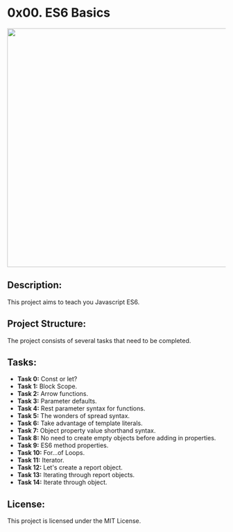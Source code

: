 # 0x00. ES6 Basics  

<p align="center"> <img src="https://s3.amazonaws.com/alx-intranet.hbtn.io/uploads/medias/2019/12/08806026ef621f900121.png?X-Amz-Algorithm=AWS4-HMAC-SHA256&X-Amz-Credential=AKIARDDGGGOUSBVO6H7D%2F20240527%2Fus-east-1%2Fs3%2Faws4_request&X-Amz-Date=20240527T170118Z&X-Amz-Expires=86400&X-Amz-SignedHeaders=host&X-Amz-Signature=a4daa8bab6199a07aed178a7670299821ad6b82905ada847e875d196cbbe0855" width="550" higth="550">

## Description:

This project aims to teach you Javascript ES6.

## Project Structure:

The project consists of several tasks that need to be completed.

## Tasks:

- **Task 0:** Const or let?
- **Task 1:** Block Scope.
- **Task 2:** Arrow functions.
- **Task 3:** Parameter defaults.
- **Task 4:** Rest parameter syntax for functions.
- **Task 5:** The wonders of spread syntax.
- **Task 6:** Take advantage of template literals.
- **Task 7:** Object property value shorthand syntax.
- **Task 8:** No need to create empty objects before adding in properties.
- **Task 9:** ES6 method properties.
- **Task 10:** For...of Loops.
- **Task 11:** Iterator.
- **Task 12:** Let's create a report object.
- **Task 13:** Iterating through report objects.
- **Task 14:** Iterate through object.



## License:

This project is licensed under the MIT License.
